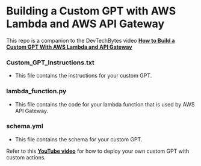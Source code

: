 # Building a Custom GPT with AWS Lambda and AWS API Gateway

This repo is a companion to the DevTechBytes video **<a href="https://youtu.be/kbucrWmltRc" target="_blank">How to Build a Custom GPT With AWS Lambda and API Gateway</a>**

### Custom_GPT_Instructions.txt

-   This file contains the instructions for your custom GPT.

### lambda_function.py

-   This file contains the code for your lambda function that is used by AWS API Gateway.

### schema.yml

-   This file contains the schema for your custom GPT.

Refer to this **<a href="https://youtu.be/kbucrWmltRc" target="\_blank"> YouTube video</a>** for how to deploy your own custom GPT with custom actions.
